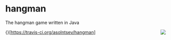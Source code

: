 hangman
=======

The hangman game written in Java

{<img src="https://travis-ci.org/asolntsev/hangman.png" align="right"/>}[https://travis-ci.org/asolntsev/hangman]

